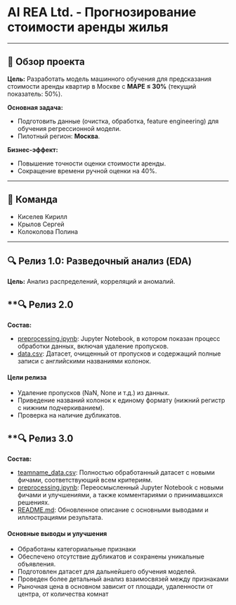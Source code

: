 # **AI REA Ltd. - Прогнозирование стоимости аренды жилья**  

---

## **📌 Обзор проекта**  
**Цель:** Разработать модель машинного обучения для предсказания стоимости аренды квартир в Москве с **MAPE ≤ 30%** (текущий показатель: 50%).  

**Основная задача:**  
- Подготовить данные (очистка, обработка, feature engineering) для обучения регрессионной модели.  
- Пилотный регион: **Москва**.  

**Бизнес-эффект:**  
- Повышение точности оценки стоимости аренды.  
- Сокращение времени ручной оценки на 40%.  

---

## **👥 Команда**  
- Киселев Кирилл
- Крылов Сергей
- Колоколова Полина
---

## **🔍 Релиз 1.0: Разведочный анализ (EDA)**  
**Цель:** Анализ распределений, корреляций и аномалий.  

## **🔍 Релиз 2.0

**Состав:**  
- [preprocessing.ipynb](preprocessing.ipynb): Jupyter Notebook, в котором показан процесс обработки данных, включая удаление пропусков.
- [data.csv](data.csv): Датасет, очищенный от пропусков и содержащий полные записи с английскими названиями колонок.

#### Цели релиза
- Удаление пропусков (NaN, None и т.д.) из данных.
- Приведение названий колонок к единому формату (нижний регистр с нижним подчеркиванием).
- Проверка на наличие дубликатов.


## **🔍 Релиз 3.0

**Состав:**  
- [teamname_data.csv](teamname_data.csv): Полностью обработанный датасет с новыми фичами, соответствующий всем критериям.
- [preprocessing.ipynb](preprocessing.ipynb): Переосмысленный Jupyter Notebook с новыми фичами и улучшениями, а также комментариями о принимавшихся решениях.
- [README.md](README.md): Обновленное описание с основными выводами и иллюстрациями результата.

#### Основные выводы и улучшения
- Обработаны категориальные признаки
- Обеспечено отсутствие дубликатов и сохранены уникальные объявления.
- Подготовлен датасет для дальнейшего обучения моделей.
- Проведен более детальный анализ взаимосвязей между признаками 
- Рыночная цена в основном зависит от площади, удаленности от центра, от количества комнат